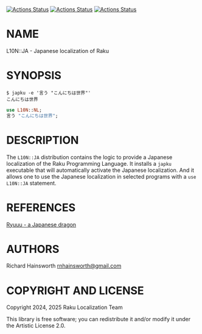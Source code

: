 [![Actions Status](https://github.com/Raku-L10N/JA/actions/workflows/linux.yml/badge.svg)](https://github.com/Raku-L10N/JA/actions) [![Actions Status](https://github.com/Raku-L10N/JA/actions/workflows/macos.yml/badge.svg)](https://github.com/Raku-L10N/JA/actions) [![Actions Status](https://github.com/Raku-L10N/JA/actions/workflows/windows.yml/badge.svg)](https://github.com/Raku-L10N/JA/actions)

NAME
====

L10N::JA - Japanese localization of Raku

SYNOPSIS
========

    $ japku -e '言う "こんにちは世界"'
    こんにちは世界

```raku
use L10N::NL;
言う "こんにちは世界";
```

DESCRIPTION
===========

The `L10N::JA` distribution contains the logic to provide a Japanese localization of the Raku Programming Language. It installs a `japku` executable that will automatically activate the Japanese localization. And it allows one to use the Japanese localization in selected programs with a `use L10N::JA` statement.

REFERENCES
==========

[Ryuuu - a Japanese dragon](https://dev.to/finanalyst/ryuu-a-japanese-dragon-2e7m)

AUTHORS
=======

Richard Hainsworth <rnhainsworth@gmail.com>

COPYRIGHT AND LICENSE
=====================

Copyright 2024, 2025 Raku Localization Team

This library is free software; you can redistribute it and/or modify it under the Artistic License 2.0.


